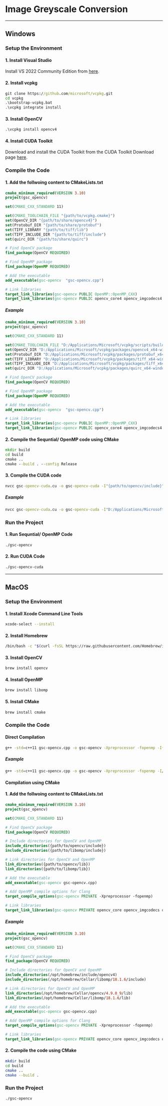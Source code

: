 # Image Greyscale Conversion

---
## Windows
### Setup the Environment
#### 1. Install Visual Studio
Install VS 2022 Community Edition from [here](https://visualstudio.microsoft.com/downloads/).
#### 2. Install vcpkg
```cmd
git clone https://github.com/microsoft/vcpkg.git
cd vcpkg
.\bootstrap-vcpkg.bat
.\vcpkg integrate install
```
#### 3. Install OpenCV
```cmd
.\vcpkg install opencv4
```
#### 4. Install CUDA Toolkit
Download and install the CUDA Toolkit from the CUDA Toolkit Download page [here](https://developer.nvidia.com/cuda-downloads).

### Compile the Code
#### 1. Add the follwoing content to CMakeLists.txt
```cmake
cmake_minimum_required(VERSION 3.10)
project(gsc_opencv)

set(CMAKE_CXX_STANDARD 11)

set(CMAKE_TOOLCHAIN_FILE "{path/to/vcpkg.cmake}")
set(OpenCV_DIR "{path/to/share/opencv4}")
set(Protobuf_DIR "{path/to/share/protobuf")
set(TIFF_LIBRARY "{path/to/tiff/lib")
set(TIFF_INCLUDE_DIR "{path/to/tiff/include")
set(quirc_DIR "{path/to/share/quirc")

# Find OpenCV package
find_package(OpenCV REQUIRED)

# Find OpenMP package
find_package(OpenMP REQUIRED)

# Add the executable
add_executable(gsc-opencv  "gsc-opencv.cpp")

# Link libraries
target_link_libraries(gsc-opencv PUBLIC OpenMP::OpenMP_CXX)
target_link_libraries(gsc-opencv PUBLIC opencv_core4 opencv_imgcodecs4 opencv_highgui4 opencv_imgproc4)
```
##### Example
```cmake
cmake_minimum_required(VERSION 3.10)
project(gsc_opencv)

set(CMAKE_CXX_STANDARD 11)

set(CMAKE_TOOLCHAIN_FILE "D:/Applications/Microsoft/vcpkg/scripts/buildsystems/vcpkg.cmake")
set(OpenCV_DIR "D:/Applications/Microsoft/vcpkg/packages/opencv4_x64-windows/share/opencv4")
set(Protobuf_DIR "D:/Applications/Microsoft/vcpkg/packages/protobuf_x64-windows/share/protobuf")
set(TIFF_LIBRARY "D:/Applications/Microsoft/vcpkg/packages/tiff_x64-windows/lib")
set(TIFF_INCLUDE_DIR "D:/Applications/Microsoft/vcpkg/packages/tiff_x64-windows/include")
set(quirc_DIR "D:/Applications/Microsoft/vcpkg/packages/quirc_x64-windows/share/quirc")

# Find OpenCV package
find_package(OpenCV REQUIRED)

# Find OpenMP package
find_package(OpenMP REQUIRED)

# Add the executable
add_executable(gsc-opencv  "gsc-opencv.cpp")

# Link libraries
target_link_libraries(gsc-opencv PUBLIC OpenMP::OpenMP_CXX)
target_link_libraries(gsc-opencv PUBLIC opencv_core4 opencv_imgcodecs4 opencv_highgui4 opencv_imgproc4)
```
#### 2. Compile the Sequntial/ OpenMP code using CMake
```cmd
mkdir build
cd build
cmake ..
cmake --build . --config Release
```
#### 3. Compile the CUDA code
```cmd
nvcc gsc-opencv-cuda.cu -o gsc-opencv-cuda -I"{path/to/opencv/include}" -L"{path/to/opencv/lib}" -lopencv_core4 -lopencv_imgcodecs4 -lopencv_highgui4 -lopencv_imgproc4
```
##### Example
```cmd
nvcc gsc-opencv-cuda.cu -o gsc-opencv-cuda -I"D:/Applications/Microsoft/vcpkg/packages/opencv4_x64-windows/include" -L"D:/Applications/Microsoft/vcpkg/packages/opencv4_x64-windows/lib" -lopencv_core4 -lopencv_imgcodecs4 -lopencv_highgui4 -lopencv_imgproc4
```

### Run the Project
#### 1. Run Sequntial/ OpenMP Code
```cmd
./gsc-opencv
```
#### 2. Run CUDA Code
```cmd
./gsc-opencv-cuda
```

---

## MacOS
### Setup the Environment
#### 1. Install Xcode Command Line Tools
```zsh
xcode-select --install
```
#### 2. Install Homebrew
```zsh
/bin/bash -c "$(curl -fsSL https://raw.githubusercontent.com/Homebrew/install/HEAD/install.sh)"
```
#### 3. Install OpenCV
```zsh
brew install opencv
```
#### 4. Install OpenMP
```zsh
brew install libomp
```
#### 5. Install CMake
```zsh
brew install cmake
```

### Compile the Code
#### Direct Compilation
```zsh
g++ -std=c++11 gsc-opencv.cpp -o gsc-opencv -Xpreprocessor -fopenmp -I{path/to/opencv/include} -L{path/to/openvc/lib} -I{path/to/libomp/include} -L{path/to/libomp/lib} -lopencv_core -lopencv_imgcodecs -lopencv_highgui -lomp
```
##### Example
```zsh
g++ -std=c++11 gsc-opencv.cpp -o gsc-opencv -Xpreprocessor -fopenmp -I/opt/homebrew/include/opencv4 -L/opt/homebrew/Cellar/opencv/4.9.0_9/lib -I/opt/homebrew/Cellar/libomp/18.1.6/include -L/opt/homebrew/Cellar/libomp/18.1.6/lib -lopencv_core -lopencv_imgcodecs -lopencv_highgui -lomp
```
#### Compilation using CMake
#### 1. Add the follwoing content to CMakeLists.txt
```cmake
cmake_minimum_required(VERSION 3.10)
project(gsc_opencv)

set(CMAKE_CXX_STANDARD 11)

# Find OpenCV package
find_package(OpenCV REQUIRED)

# Include directories for OpenCV and OpenMP
include_directories({path/to/opencv/include})
include_directories({path/to/libomp/include})

# Link directories for OpenCV and OpenMP
link_directories({path/to/opencv/lib})
link_directories({path/to/libomp/lib})

# Add the executable
add_executable(gsc-opencv gsc-opencv.cpp)

# Add OpenMP compile options for Clang
target_compile_options(gsc-opencv PRIVATE -Xpreprocessor -fopenmp)

# Link libraries
target_link_libraries(gsc-opencv PRIVATE opencv_core opencv_imgcodecs opencv_highgui omp)
```
##### Example
```cmake
cmake_minimum_required(VERSION 3.10)
project(gsc_opencv)

set(CMAKE_CXX_STANDARD 11)

# Find OpenCV package
find_package(OpenCV REQUIRED)

# Include directories for OpenCV and OpenMP
include_directories(/opt/homebrew/include/opencv4)
include_directories(/opt/homebrew/Cellar/libomp/18.1.6/include)

# Link directories for OpenCV and OpenMP
link_directories(/opt/homebrew/Cellar/opencv/4.9.0_9/lib)
link_directories(/opt/homebrew/Cellar/libomp/18.1.6/lib)

# Add the executable
add_executable(gsc-opencv gsc-opencv.cpp)

# Add OpenMP compile options for Clang
target_compile_options(gsc-opencv PRIVATE -Xpreprocessor -fopenmp)

# Link libraries
target_link_libraries(gsc-opencv PRIVATE opencv_core opencv_imgcodecs opencv_highgui omp)
```
#### 2. Compile the code using CMake
```zsh
mkdir build
cd build
cmake ..
cmake --build .
```

### Run the Project
```zsh
./gsc-opencv
```
